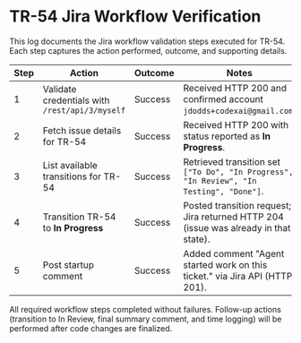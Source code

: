 # TR-54 Jira Workflow Verification

This log documents the Jira workflow validation steps executed for TR-54. Each step captures the action performed, outcome, and supporting details.

| Step | Action | Outcome | Notes |
| --- | --- | --- | --- |
| 1 | Validate credentials with `/rest/api/3/myself` | Success | Received HTTP 200 and confirmed account `jdodds+codexai@gmail.com`. |
| 2 | Fetch issue details for TR-54 | Success | Received HTTP 200 with status reported as **In Progress**. |
| 3 | List available transitions for TR-54 | Success | Retrieved transition set `["To Do", "In Progress", "In Review", "In Testing", "Done"]`. |
| 4 | Transition TR-54 to **In Progress** | Success | Posted transition request; Jira returned HTTP 204 (issue was already in that state). |
| 5 | Post startup comment | Success | Added comment "Agent started work on this ticket." via Jira API (HTTP 201). |

All required workflow steps completed without failures. Follow-up actions (transition to In Review, final summary comment, and time logging) will be performed after code changes are finalized.
